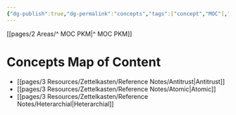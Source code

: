 ```yaml
---
{"dg-publish":true,"dg-permalink":"concepts","tags":["concept","MOC"],"permalink":"/concepts/"}
---
```


[[pages/2 Areas/^ MOC PKM|^ MOC PKM]] 

# Concepts Map of Content
- [[pages/3 Resources/Zettelkasten/Reference Notes/Antitrust|Antitrust]]
- [[pages/3 Resources/Zettelkasten/Reference Notes/Atomic|Atomic]]
- [[pages/3 Resources/Zettelkasten/Reference Notes/Heterarchial|Heterarchial]]